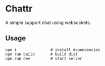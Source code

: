 # Chattr

A simple support chat using websockets.

## Usage

```
npm i               # install dependencies
npm run build       # build dist
npm run dev         # start server
```